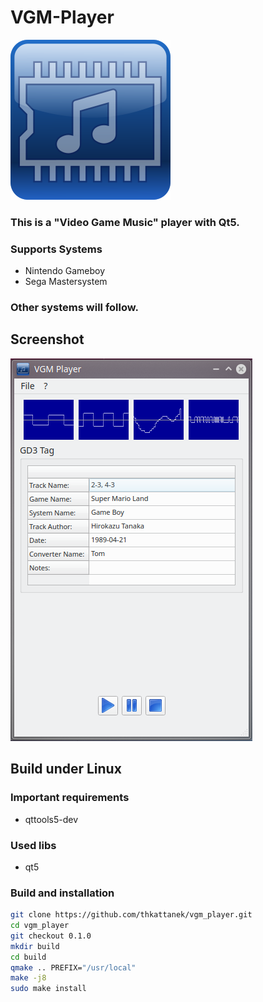 # VGM-Player
![Logo](src/images/vgm_player_logo_256.png)
### This is a "Video Game Music" player with Qt5.

### Supports Systems
- Nintendo Gameboy
- Sega Mastersystem

### Other systems will follow.

## Screenshot
![Screenshot](screenshot.png)

## Build under Linux

### Important requirements
- qttools5-dev

### Used libs 
- qt5

### Build and installation
```bash
git clone https://github.com/thkattanek/vgm_player.git
cd vgm_player
git checkout 0.1.0
mkdir build
cd build
qmake .. PREFIX="/usr/local"
make -j8
sudo make install
```
